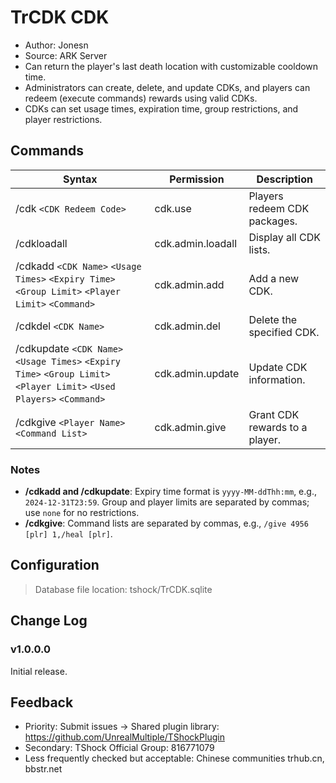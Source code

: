 # TrCDK CDK 
- Author: Jonesn  
- Source: ARK Server  
- Can return the player's last death location with customizable cooldown time.  
- Administrators can create, delete, and update CDKs, and players can redeem (execute commands) rewards using valid CDKs.  
- CDKs can set usage times, expiration time, group restrictions, and player restrictions.


## Commands  
| Syntax | Permission | Description |  
| --- | --- | --- |  
| /cdk `<CDK Redeem Code>` | cdk.use | Players redeem CDK packages. |  
| /cdkloadall | cdk.admin.loadall | Display all CDK lists. |  
| /cdkadd `<CDK Name>` `<Usage Times>` `<Expiry Time>` `<Group Limit>` `<Player Limit>` `<Command>` | cdk.admin.add | Add a new CDK. |  
| /cdkdel `<CDK Name>` | cdk.admin.del | Delete the specified CDK. |  
| /cdkupdate `<CDK Name>` `<Usage Times>` `<Expiry Time>` `<Group Limit>` `<Player Limit>` `<Used Players>` `<Command>` | cdk.admin.update | Update CDK information. |  
| /cdkgive `<Player Name>` `<Command List>` | cdk.admin.give | Grant CDK rewards to a player. |  


### Notes  
- **/cdkadd and /cdkupdate**: Expiry time format is `yyyy-MM-ddThh:mm`, e.g., `2024-12-31T23:59`. Group and player limits are separated by commas; use `none` for no restrictions.  
- **/cdkgive**: Command lists are separated by commas, e.g., `/give 4956 [plr] 1,/heal [plr]`.  


## Configuration  
> Database file location: tshock/TrCDK.sqlite  


## Change Log  
### v1.0.0.0  
Initial release.  


## Feedback  
- Priority: Submit issues -> Shared plugin library: https://github.com/UnrealMultiple/TShockPlugin  
- Secondary: TShock Official Group: 816771079  
- Less frequently checked but acceptable: Chinese communities trhub.cn, bbstr.net